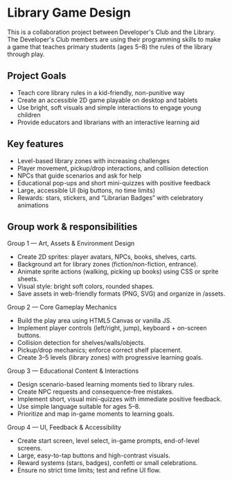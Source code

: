 # **Library Game Design**

This is a collaboration project between Developer's Club and the Library. The Developer's Club members are using their programming skills to make a game that teaches primary students (ages 5–8) the rules of the library through play.

##  **Project Goals**

  - Teach core library rules in a kid-friendly, non-punitive way
  - Create an accessible 2D game playable on desktop and tablets
  - Use bright, soft visuals and simple interactions to engage young children
  - Provide educators and librarians with an interactive learning aid

##  **Key features**

  - Level-based library zones with increasing challenges
  - Player movement, pickup/drop interactions, and collision detection
  - NPCs that guide scenarios and ask for help
  - Educational pop-ups and short mini-quizzes with positive feedback
  - Large, accessible UI (big buttons, no time limits)
  - Rewards: stars, stickers, and “Librarian Badges” with celebratory animations

## **Group work & responsibilities**
Group 1 — Art, Assets & Environment Design
  
  - Create 2D sprites: player avatars, NPCs, books, shelves, carts.
  - Background art for library zones (fiction/non-fiction, entrance).
  - Animate sprite actions (walking, picking up books) using CSS or sprite sheets.
  - Visual style: bright soft colors, rounded shapes.
  - Save assets in web-friendly formats (PNG, SVG) and organize in /assets.

Group 2 — Core Gameplay Mechanics
  
  - Build the play area using HTML5 Canvas or vanilla JS.
  - Implement player controls (left/right, jump), keyboard + on-screen buttons.
  - Collision detection for shelves/walls/objects.
  - Pickup/drop mechanics; enforce correct shelf placement.
  - Create 3–5 levels (library zones) with progressive learning goals.

Group 3 — Educational Content & Interactions
  
  - Design scenario-based learning moments tied to library rules.
  - Create NPC requests and consequence-free mistakes.
  - Implement short, visual mini-quizzes with immediate positive feedback.
  - Use simple language suitable for ages 5–8.
  - Prioritize and map in-game moments to learning goals.

Group 4 — UI, Feedback & Accessibility

  - Create start screen, level select, in-game prompts, end-of-level screens.
  - Large, easy-to-tap buttons and high-contrast visuals.
  - Reward systems (stars, badges), confetti or small celebrations.
  - Ensure no strict time limits; test and refine UI flow.

